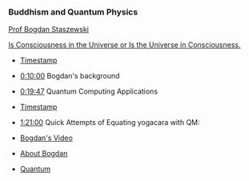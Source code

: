 ### Buddhism and Quantum Physics

[Prof Bogdan Staszewski](http://www.bogdanst.com) 

[Is Consciousness in the Universe or Is the Universe in Consciousness.](https://www.youtube.com/live/r_ld5TdXRX0?si=jCImzpbjSblw3dnd)

* [Timestamp](https://www.youtube.com/live/r_ld5TdXRX0?si=_OVs_AlpdkO9qo4k)
* [0:10:00](https://youtu.be/r_ld5TdXRX0?t=600) Bogdan's background
* [0:19:47](https://youtu.be/r_ld5TdXRX0?t=1187) Quantum Computing Applications
* [Timestamp](https://www.youtube.com/live/r_ld5TdXRX0?si=_OVs_AlpdkO9qo4k)


* [1:21:00](https://youtu.be/r_ld5TdXRX0?t=4859) Quick Attempts of Equating yogacara with QM:

* [Bogdan's Video](https://www.youtube.com/live/r_ld5TdXRX0?si=_OVs_AlpdkO9qo4k)
* [About Bogdan](bogdan.md)
* [Quantum](quantum.md)

